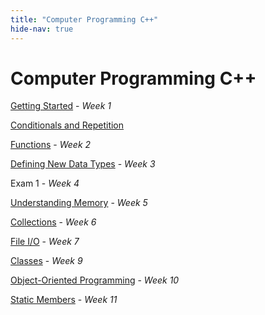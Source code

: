 ```yaml
---
title: "Computer Programming C++"
hide-nav: true
---
```


# Computer Programming C++

[Getting Started](/appel/cpp/getting-started) - _Week 1_

[Conditionals and Repetition](/appel/cpp/conditionals-and-repetition)

[Functions](/appel/cpp/functions) - _Week 2_

[Defining New Data Types](/appel/cpp/defining-new-data-types) - _Week 3_

Exam 1 - _Week 4_

[Understanding Memory](/appel/cpp/understanding-memory) - _Week 5_

[Collections](/appel/cpp/collections) - _Week 6_

[File I/O](/appel/cpp/file-io) - _Week 7_

[Classes](/appel/cpp/classes) - _Week 9_

[Object-Oriented Programming](/appel/cpp/object-oriented-programming) - _Week 10_

[Static Members](/appel/cpp/static-members) - _Week 11_
